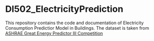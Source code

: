 # DI502_ElectricityPrediction

This repository contains the code and documentation of Electricity Consumption Predictior Model in Buildings.
The dataset is taken from [ASHRAE Great Energy Predictor III Competition](https://www.kaggle.com/competitions/ashrae-energy-prediction/data]) 


